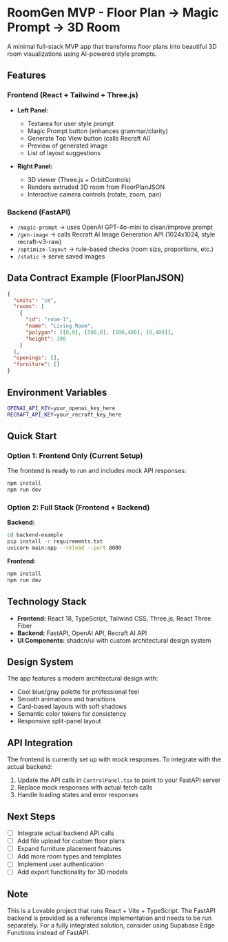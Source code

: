 # RoomGen MVP - Floor Plan → Magic Prompt → 3D Room

A minimal full-stack MVP app that transforms floor plans into beautiful 3D room visualizations using AI-powered style prompts.

## Features

### Frontend (React + Tailwind + Three.js)
- **Left Panel:**
  - Textarea for user style prompt
  - Magic Prompt button (enhances grammar/clarity)
  - Generate Top View button (calls Recraft AI)
  - Preview of generated image
  - List of layout suggestions

- **Right Panel:**
  - 3D viewer (Three.js + OrbitControls)
  - Renders extruded 3D room from FloorPlanJSON
  - Interactive camera controls (rotate, zoom, pan)

### Backend (FastAPI)
- `/magic-prompt` → uses OpenAI GPT-4o-mini to clean/improve prompt
- `/gen-image` → calls Recraft AI Image Generation API (1024x1024, style recraft-v3-raw)
- `/optimize-layout` → rule-based checks (room size, proportions, etc.)
- `/static` → serve saved images

## Data Contract Example (FloorPlanJSON)

```json
{
  "units": "cm",
  "rooms": [
    {
      "id": "room-1",
      "name": "Living Room",
      "polygon": [[0,0], [500,0], [500,400], [0,400]],
      "height": 300
    }
  ],
  "openings": [],
  "furniture": []
}
```

## Environment Variables

```bash
OPENAI_API_KEY=your_openai_key_here
RECRAFT_API_KEY=your_recraft_key_here
```

## Quick Start

### Option 1: Frontend Only (Current Setup)
The frontend is ready to run and includes mock API responses:

```bash
npm install
npm run dev
```

### Option 2: Full Stack (Frontend + Backend)

**Backend:**
```bash
cd backend-example
pip install -r requirements.txt
uvicorn main:app --reload --port 8000
```

**Frontend:**
```bash
npm install
npm run dev
```

## Technology Stack

- **Frontend:** React 18, TypeScript, Tailwind CSS, Three.js, React Three Fiber
- **Backend:** FastAPI, OpenAI API, Recraft AI API
- **UI Components:** shadcn/ui with custom architectural design system

## Design System

The app features a modern architectural design with:
- Cool blue/gray palette for professional feel
- Smooth animations and transitions
- Card-based layouts with soft shadows
- Semantic color tokens for consistency
- Responsive split-panel layout

## API Integration

The frontend is currently set up with mock responses. To integrate with the actual backend:

1. Update the API calls in `ControlPanel.tsx` to point to your FastAPI server
2. Replace mock responses with actual fetch calls
3. Handle loading states and error responses

## Next Steps

- [ ] Integrate actual backend API calls
- [ ] Add file upload for custom floor plans
- [ ] Expand furniture placement features
- [ ] Add more room types and templates
- [ ] Implement user authentication
- [ ] Add export functionality for 3D models

## Note

This is a Lovable project that runs React + Vite + TypeScript. The FastAPI backend is provided as a reference implementation and needs to be run separately. For a fully integrated solution, consider using Supabase Edge Functions instead of FastAPI.